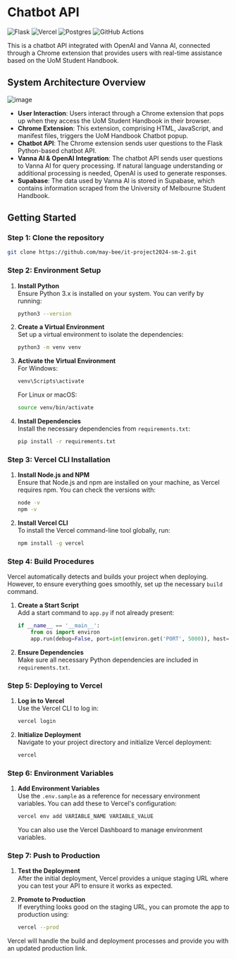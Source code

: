 # Chatbot API
![Flask](https://img.shields.io/badge/flask-%23000.svg?style=for-the-badge&logo=flask&logoColor=white)
![Vercel](https://img.shields.io/badge/vercel-%23000000.svg?style=for-the-badge&logo=vercel&logoColor=white)
![Postgres](https://img.shields.io/badge/postgres-%23316192.svg?style=for-the-badge&logo=postgresql&logoColor=white)
![GitHub Actions](https://img.shields.io/badge/github%20actions-%232671E5.svg?style=for-the-badge&logo=githubactions&logoColor=white)

This is a chatbot API integrated with OpenAI and Vanna AI, connected through a Chrome extension that provides users with real-time assistance based on the UoM Student Handbook.

## System Architecture Overview
![image](https://github.com/user-attachments/assets/6b068dd3-4826-413b-840b-f909c36c811d)

- **User Interaction**: Users interact through a Chrome extension that pops up when they access the UoM Student Handbook in their browser.
- **Chrome Extension**: This extension, comprising HTML, JavaScript, and manifest files, triggers the UoM Handbook Chatbot popup.
- **Chatbot API**: The Chrome extension sends user questions to the Flask Python-based chatbot API.
- **Vanna AI & OpenAI Integration**: The chatbot API sends user questions to Vanna AI for query processing. If natural language understanding or additional processing is needed, OpenAI is used to generate responses.
- **Supabase**: The data used by Vanna AI is stored in Supabase, which contains information scraped from the University of Melbourne Student Handbook.

## Getting Started

### Step 1: Clone the repository

```bash
git clone https://github.com/may-bee/it-project2024-sm-2.git
```

### Step 2: Environment Setup

1. **Install Python**  
   Ensure Python 3.x is installed on your system. You can verify by running:
   ```sh
   python3 --version
   ```

2. **Create a Virtual Environment**  
   Set up a virtual environment to isolate the dependencies:
   ```sh
   python3 -m venv venv
   ```

3. **Activate the Virtual Environment**  
   For Windows:
   ```sh
   venv\Scripts\activate
   ```
   For Linux or macOS:
   ```sh
   source venv/bin/activate
   ```

4. **Install Dependencies**  
   Install the necessary dependencies from `requirements.txt`:
   ```sh
   pip install -r requirements.txt
   ```

### Step 3: Vercel CLI Installation

1. **Install Node.js and NPM**  
   Ensure that Node.js and npm are installed on your machine, as Vercel requires npm. You can check the versions with:
   ```sh
   node -v
   npm -v
   ```

2. **Install Vercel CLI**  
   To install the Vercel command-line tool globally, run:
   ```sh
   npm install -g vercel
   ```

### Step 4: Build Procedures

Vercel automatically detects and builds your project when deploying. However, to ensure everything goes smoothly, set up the necessary `build` command.

1. **Create a Start Script**  
   Add a start command to `app.py` if not already present:
   ```python
   if __name__ == '__main__':
       from os import environ
       app.run(debug=False, port=int(environ.get('PORT', 5000)), host='0.0.0.0')
   ```

2. **Ensure Dependencies**  
   Make sure all necessary Python dependencies are included in `requirements.txt`.

### Step 5: Deploying to Vercel

1. **Log in to Vercel**  
   Use the Vercel CLI to log in:
   ```sh
   vercel login
   ```

2. **Initialize Deployment**  
   Navigate to your project directory and initialize Vercel deployment:
   ```sh
   vercel
   ```

### Step 6: Environment Variables

1. **Add Environment Variables**  
   Use the `.env.sample` as a reference for necessary environment variables. You can add these to Vercel's configuration:
   ```sh
   vercel env add VARIABLE_NAME VARIABLE_VALUE
   ```
   You can also use the Vercel Dashboard to manage environment variables.

### Step 7: Push to Production

1. **Test the Deployment**  
   After the initial deployment, Vercel provides a unique staging URL where you can test your API to ensure it works as expected.

2. **Promote to Production**  
   If everything looks good on the staging URL, you can promote the app to production using:
   ```sh
   vercel --prod
   ```

Vercel will handle the build and deployment processes and provide you with an updated production link.
